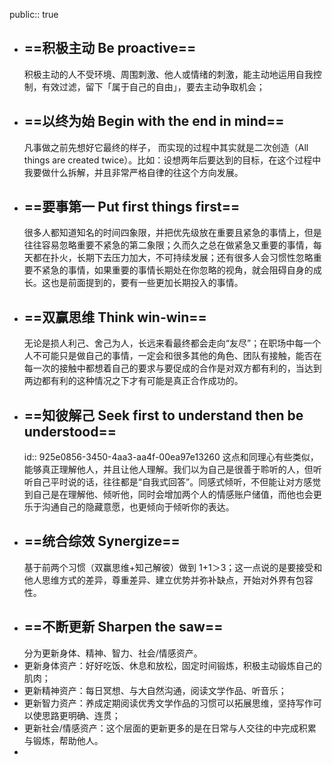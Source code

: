 public:: true

- ## ==积极主动 Be proactive==
  积极主动的人不受环境、周围刺激、他人或情绪的刺激，能主动地运用自我控制，有效过滤，留下「属于自己的自由」，要去主动争取机会；
- ## ==以终为始 Begin with the end in mind==
  凡事做之前先想好它最终的样子， 而实现的过程中其实就是二次创造（All things are created twice）。比如：设想两年后要达到的目标，在这个过程中我要做什么拆解，并且非常严格自律的往这个方向发展。
- ## ==要事第一 Put first things first==
  很多人都知道知名的时间四象限，并把优先级放在重要且紧急的事情上，但是往往容易忽略重要不紧急的第二象限；久而久之总在做紧急又重要的事情，每天都在扑火，长期下去压力加大，不可持续发展；还有很多人会习惯性忽略重要不紧急的事情，如果重要的事情长期处在你忽略的视角，就会阻碍自身的成长。这也是前面提到的，要有一些更加长期投入的事情。
- ## ==双赢思维 Think win-win==
  无论是损人利己、舍己为人，长远来看最终都会走向“友尽”；在职场中每一个人不可能只是做自己的事情，一定会和很多其他的角色、团队有接触，能否在每一次的接触中都想着自己的要求与要促成的合作是对双方都有利的，当达到两边都有利的这种情况之下才有可能是真正合作成功的。
- ## ==知彼解己 Seek first to understand then be understood==
  id:: 925e0856-3450-4aa3-aa4f-00ea97e13260
  这点和同理心有些类似，能够真正理解他人，并且让他人理解。我们以为自己是很善于聆听的人，但听听自己平时说的话，往往都是“自我式回答”。同感式倾听，不但能让对方感觉到自己是在理解他、倾听他，同时会增加两个人的情感账户储值，而他也会更乐于沟通自己的隐藏意愿，也更倾向于倾听你的表达。
- ## ==统合综效 Synergize==
  基于前两个习惯（双赢思维+知己解彼）做到 1+1＞3；这一点说的是要接受和他人思维方式的差异，尊重差异、建立优势并弥补缺点，开始对外界有包容性。
- ## ==不断更新 Sharpen the saw==
  分为更新身体、精神、智力、社会/情感资产。
- 更新身体资产：好好吃饭、休息和放松，固定时间锻炼，积极主动锻炼自己的肌肉；
- 更新精神资产：每日冥想、与大自然沟通，阅读文学作品、听音乐；
- 更新智力资产：养成定期阅读优秀文学作品的习惯可以拓展思维，坚持写作可以使思路更明确、连贯；
- 更新社会/情感资产：这个层面的更新更多的是在日常与人交往的中完成积累与锻炼，帮助他人。
-